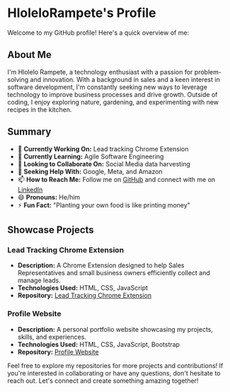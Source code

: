 # HloleloRampete's Profile

Welcome to my GitHub profile! Here's a quick overview of me:

## About Me

I'm Hlolelo Rampete, a technology enthusiast with a passion for problem-solving and innovation. With a background in sales and a keen interest in software development, I'm constantly seeking new ways to leverage technology to improve business processes and drive growth. Outside of coding, I enjoy exploring nature, gardening, and experimenting with new recipes in the kitchen.

## Summary

- 🔭 **Currently Working On:** Lead tracking Chrome Extension
- 🌱 **Currently Learning:** Agile Software Engineering 
- 👯 **Looking to Collaborate On:** Social Media data harvesting
- 🤔 **Seeking Help With:** Google, Meta, and Amazon
- 📫 **How to Reach Me:** Follow me on [GitHub](https://github.com/HloleloRampete) and connect with me on [LinkedIn](https://www.linkedin.com/in/hlolelo-rampete-641271130/)
- 😄 **Pronouns:** He/him
- ⚡ **Fun Fact:** "Planting your own food is like printing money"

## Showcase Projects

### Lead Tracking Chrome Extension
- **Description:** A Chrome Extension designed to help Sales Representatives and small business owners efficiently collect and manage leads.
- **Technologies Used:** HTML, CSS, JavaScript
- **Repository:** [Lead Tracking Chrome Extension](https://github.com/HloleloRampete/Lead-Generating-Tool)

### Profile Website
- **Description:** A personal portfolio website showcasing my projects, skills, and experiences.
- **Technologies Used:** HTML, CSS, JavaScript, Bootstrap
- **Repository:** [Profile Website](https://github.com/HloleloRampete/HLORAM373_BCL2401_GroupB_Hlolelo-Rampete_SDF11-)

Feel free to explore my repositories for more projects and contributions! If you're interested in collaborating or have any questions, don't hesitate to reach out. Let's connect and create something amazing together!
